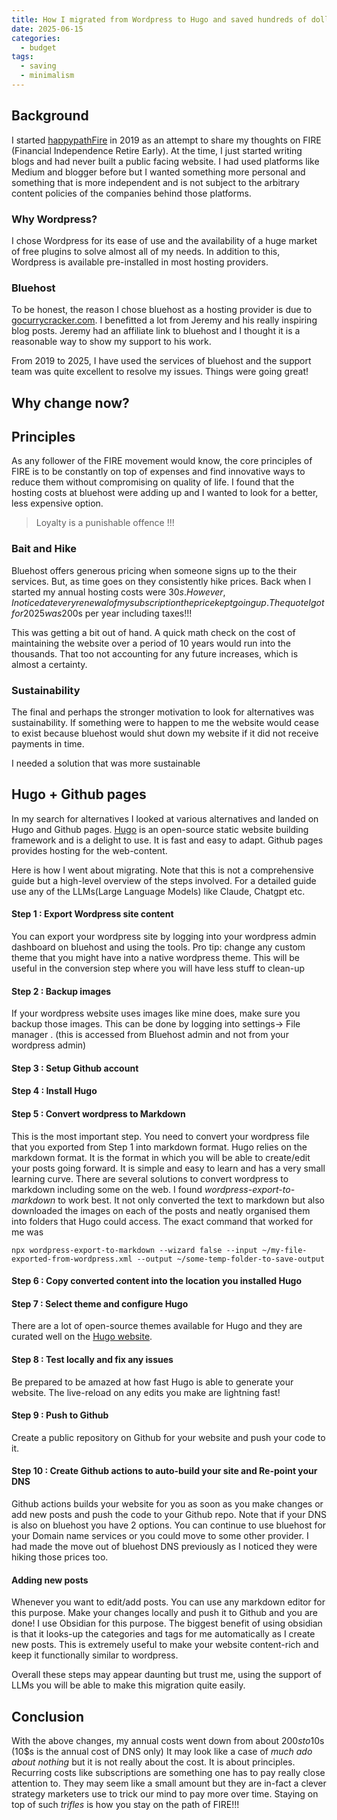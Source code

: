 ```yaml
---
title: How I migrated from Wordpress to Hugo and saved hundreds of dollars
date: 2025-06-15
categories:
  - budget
tags:
  - saving
  - minimalism
---
```

## Background

I started [happypathFire](https://happypathfire.com/) in 2019 as an attempt to share my thoughts on FIRE (Financial Independence Retire Early). At the time, I just started writing blogs and had never built a public facing website. I had used platforms like Medium and blogger before but I wanted something more personal and something that is more independent and is not subject to the arbitrary content policies of the companies behind those platforms. 

### Why Wordpress?

I chose Wordpress for its ease of use and the availability of a huge market of free plugins to solve almost all of my needs. In addition to this, Wordpress is available pre-installed in most hosting providers. 

### Bluehost

To be honest, the reason I chose bluehost as a hosting provider is due to [gocurrycracker.com](https://www.gocurrycracker.com/). 
I benefitted a lot from Jeremy and his really inspiring blog posts. Jeremy had an affiliate link to bluehost and I thought it is a reasonable way to show my support to his work. 

From 2019 to 2025, I have used the services of bluehost and the support team was quite excellent to resolve my issues. Things were going great!

## Why change now?

## Principles

As any follower of the FIRE movement would know, the core principles of FIRE is to be constantly on top of expenses and find innovative ways to reduce them without compromising on quality of life. I found that the hosting costs at bluehost were adding up and I wanted to look for a better, less expensive option.

> Loyalty is a punishable offence !!!

### Bait and Hike

Bluehost offers generous pricing when someone signs up to the their services. But, as time goes on they consistently hike prices. Back when I started my annual hosting costs were 30$s. However, I noticed at every renewal of my subscription the price kept going up. The quote I got for 2025 was 200$s per year including taxes!!!

This was getting a bit out of hand. A quick math check on the cost of maintaining the website over a period of 10 years would run into the thousands. That too not accounting for any future increases, which is almost a certainty. 

### Sustainability

The final and perhaps the stronger motivation to look for alternatives was sustainability. If something were to happen to me the website would cease to exist because bluehost would shut down my website if it did not receive payments in time.

I needed a solution that was more sustainable

## Hugo + Github pages

In my search for alternatives I looked at various alternatives and landed on Hugo and Github pages.
[Hugo](https://gohugo.io/) is an open-source static website building framework and is a delight to use. It is fast and easy to adapt. Github pages provides hosting for the web-content.

Here is how I went about migrating. Note that this is not a comprehensive guide but a high-level overview of the steps involved. For a detailed guide use any of the LLMs(Large Language Models) like Claude, Chatgpt etc.

#### Step 1 : Export Wordpress site content
You can export your wordpress site by logging into your wordpress admin dashboard on bluehost and using the tools. Pro tip: change any custom theme that you might have into a native wordpress theme. This will be useful in the conversion step where you will have less stuff to clean-up

#### Step 2 : Backup images
If your wordpress website uses images like mine does, make sure you backup those images. This can be done by logging into settings-> File manager . (this is accessed from Bluehost admin and not from your wordpress admin)

#### Step 3 : Setup Github account

#### Step 4 : Install Hugo

#### Step 5 : Convert wordpress to Markdown
This is the most important step. You need to convert your wordpress file that you exported from Step 1 into markdown format. Hugo relies on the markdown format. It is the format in which you will be able to create/edit your posts going forward. It is simple and easy to learn and has a very small learning curve.
There are several solutions to convert wordpress to markdown including some on the web. I found *wordpress-export-to-markdown* to work best. It not only converted the text to markdown but also downloaded the images on each of the posts and neatly organised them into folders that Hugo could access. 
The exact command that worked for me was
```
npx wordpress-export-to-markdown --wizard false --input ~/my-file-exported-from-wordpress.xml --output ~/some-temp-folder-to-save-output
```

#### Step 6 : Copy converted content into the location you installed Hugo

#### Step 7 : Select theme and configure Hugo
There are a lot of open-source themes available for Hugo and they are curated well on the [Hugo website](https://themes.gohugo.io/). 

#### Step 8 : Test locally and fix any issues
Be prepared to be amazed at how fast Hugo is able to generate your website. The live-reload on any edits you make are lightning fast!

#### Step 9 : Push to Github
Create a public repository on Github for your website and push your code to it.

#### Step 10 : Create Github actions to auto-build your site and Re-point your DNS
Github actions builds your website for you as soon as you make changes or add new posts and push the code to your Github repo.
Note that if your DNS is also on bluehost you have 2 options. You can continue to use bluehost for your Domain name services or you could move to some other provider. I had made the move out of bluehost DNS previously as I noticed they were hiking those prices too.

#### Adding new posts
Whenever you want to edit/add posts. You can use any markdown editor for this purpose. Make your changes locally and push it to Github and you are done!
I use Obsidian for this purpose. The biggest benefit of using obsidian is that it looks-up the categories and tags for me automatically as I create new posts. This is extremely useful to make your website content-rich and keep it functionally similar to wordpress.

Overall these steps may appear daunting but trust me, using the support of LLMs you will be able to make this migration quite easily. 
## Conclusion

With the above changes, my annual costs went down from about 200$s to 10$s (10$s is the annual cost of DNS only)
It may look like a case of *much ado about nothing* but it is not really about the cost. It is about principles. Recurring costs like subscriptions are something one has to pay really close attention to. They may seem like a small amount but they are in-fact a clever strategy marketers use to trick our mind to pay more over time. Staying on top of such *trifles* is how you stay on the path of FIRE!!! 





